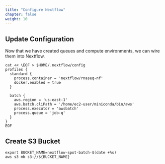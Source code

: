 ```yaml
---
title: "Configure Nextflow"
chapter: false
weight: 10
---
```


## Update Configuration

Now that we have created queues and compute environments, we can wire them into Nextflow.

```
cat << \EOF > $HOME/.nextflow/config
profiles {
  standard {
    process.container = 'nextflow/rnaseq-nf'
    docker.enabled = true
  }

  batch {
    aws.region = 'us-east-1'
    aws.batch.cliPath = '/home/ec2-user/miniconda/bin/aws'
    process.executor = 'awsbatch'
    process.queue = 'job-q'
  }
}
EOF
```

## Create S3 Bucket

```
export BUCKET_NAME=nextflow-spot-batch-$(date +%s)
aws s3 mb s3://${BUCKET_NAME}
```

